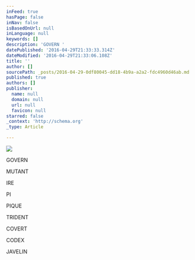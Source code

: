 ```yaml
---
inFeed: true
hasPage: false
inNav: false
isBasedOnUrl: null
inLanguage: null
keywords: []
description: 'GOVERN '
datePublished: '2016-04-29T21:33:33.314Z'
dateModified: '2016-04-29T21:33:06.108Z'
title: ''
author: []
sourcePath: _posts/2016-04-29-0df80045-dd18-4b9a-a2a2-fdc4960d46ab.md
published: true
authors: []
publisher:
  name: null
  domain: null
  url: null
  favicon: null
starred: false
_context: 'http://schema.org'
_type: Article

---
```

![](https://the-grid-user-content.s3-us-west-2.amazonaws.com/dc193884-23db-4604-bef8-8f69f80a844e.jpg)

GOVERN

MUTANT

IRE

PI

PIQUE

TRIDENT

COVERT

CODEX

JAVELIN